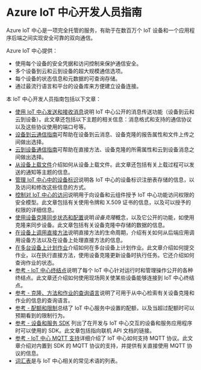 <properties
 pageTitle="IoT 中心开发人员指南主题 | Azure"
 description="Azure IoT 中心开发人员指南，其中介绍了 IoT 中心终结点、安全性、设备标识注册表、设备管理和消息传送"
 services="iot-hub"
 documentationCenter=".net"
 authors="dominicbetts"
 manager="timlt"
 editor=""/>  


<tags
 ms.service="iot-hub"
 ms.devlang="multiple"
 ms.topic="article"
 ms.tgt_pltfrm="na"
 ms.workload="na"
 ms.date="09/30/2016"
 wacn.date="12/12/2016" 
 ms.author="dobett"/>

# Azure IoT 中心开发人员指南

Azure IoT 中心是一项完全托管的服务，有助于在数百万个 IoT 设备和一个应用程序后端之间实现安全可靠的双向通信。

Azure IoT 中心提供：

* 使用每个设备的安全凭据和访问控制来保护通信安全。
* 多个设备到云和云到设备的超大规模通信选项。
* 每个设备的状态信息和元数据的可查询存储。
* 通过最流行语言和平台的设备库来方便建立设备连接。

本 IoT 中心开发人员指南包括以下文章：

- [使用 IoT 中心发送和接收消息][devguide-messaging]说明 IoT 中心公开的消息传送功能（设备到云和云到设备）。此文章还包括以下主题的相关信息：消息格式和支持的通信协议以及这些协议使用的端口号等。
- [设备到云通信指南][lnk-d2c-guidance]可帮助在设备到云消息、设备克隆的报告属性和文件上传之间做出选择。
- [云到设备通信指南][lnk-c2d-guidance]可帮助在直接方法、设备克隆的所需属性和云到设备消息之间做出选择。
- [从设备上载文件][devguide-upload]介绍如何从设备上载文件。此文章还包括有关上载过程可以发送的通知等主题的信息。
- [管理 IoT 中心中的设备标识][devguide-identities]说明各 IoT 中心的设备标识注册表存储的信息，以及访问和修改这些信息的方式。
- [控制对 IoT 中心的访问][devguide-security]说明用于向设备和云组件授予 IoT 中心功能访问权限的安全模型。此文章包括有关使用令牌和 X.509 证书的信息，以及可以授予的权限的详细信息。
- [使用设备克隆同步状态和配置][devguide-device-twins]说明*设备克隆*概念，以及它公开的功能，如使用克隆来同步设备。此文章包括有关设备克隆中存储的数据的信息。
- [在设备上调用直接方法][devguide-directmethods]说明直接方法的生命周期，介绍有关如何从后端应用调用设备方法以及在设备上处理直接方法的信息。
- [在多台设备上计划作业][devguide-jobs]介绍如何在多台设备上计划作业。此文章介绍如何提交作业，以在执行直接方法，使用设备克隆更新设备时执行任务。它还介绍如何查询作业的状态。
- [参考 - IoT 中心终结点][devguide-endpoints]说明了每个 IoT 中心针对运行时和管理操作公开的各种终结点。此文章还介绍如何使用现场网关使某些设备能够连接到 IoT 中心终结点。
- [参考 - 克隆、方法和作业的查询语言][devguide-query]说明了可用于从中心检索有关设备克隆和作业的信息的查询语言。
- [参考 - 配额和限制][devguide-quotas]总结了 IoT 中心服务中设置的配额，以及当超过配额时可以预期看到的限制行为。
- [参考 - 设备和服务 SDK][devguide-sdks] 列出了在开发与 IoT 中心交互的设备和服务应用程序时可以使用的 SDK。此文章包括指向联机 API 文档的链接。
- [参考 - IoT 中心 MQTT 支持][devguide-mqtt]详细介绍了 IoT 中心如何支持 MQTT 协议。此文章介绍对内置到 SDK 的 MQTT 协议的支持，并提供有关直接使用 MQTT 协议的信息。
- [词汇表][devguide-glossary]是与 IoT 中心相关的常见术语的列表。



[devguide-messaging]: /documentation/articles/iot-hub-devguide-messaging/
[devguide-upload]: /documentation/articles/iot-hub-devguide-file-upload/
[devguide-identities]: /documentation/articles/iot-hub-devguide-identity-registry/
[devguide-security]: /documentation/articles/iot-hub-devguide-security/
[devguide-device-twins]: /documentation/articles/iot-hub-devguide-device-twins/
[devguide-directmethods]: /documentation/articles/iot-hub-devguide-direct-methods/
[devguide-jobs]: /documentation/articles/iot-hub-devguide-jobs/
[devguide-endpoints]: /documentation/articles/iot-hub-devguide-endpoints/
[devguide-quotas]: /documentation/articles/iot-hub-devguide-quotas-throttling/
[devguide-query]: /documentation/articles/iot-hub-devguide-query-language/
[devguide-sdks]: /documentation/articles/iot-hub-devguide-sdks/
[devguide-mqtt]: /documentation/articles/iot-hub-mqtt-support/
[devguide-glossary]: /documentation/articles/iot-hub-devguide-glossary/
[lnk-c2d-guidance]: /documentation/articles/iot-hub-devguide-c2d-guidance/
[lnk-d2c-guidance]: /documentation/articles/iot-hub-devguide-d2c-guidance/

<!---HONumber=Mooncake_1205_2016-->